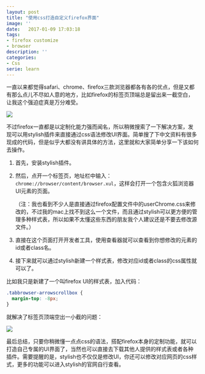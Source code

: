 ```yaml
---
layout: post
title: "使用css打造自定义firefox界面"
image: ''
date:   2017-01-09 17:03:18
tags:
- firefox customize
- browser
description: ''
categories:
- Css
serie: learn
---
```


一直以来都觉得safari、chrome、firefox三款浏览器都各有各的优点，但是又都有那么点儿不尽如人意的地方，比如firefox的标签页顶端总是留出来一截空白，让我这个强迫症真是万分难受。

<img src="http://res.cloudinary.com/dxmlgmzb7/image/upload/v1483953337/blog/Screen_Shot_2017-01-09_at_17.09.37.png" />

不过firefox一直都是以定制化能力强而闻名，所以稍微搜索了一下解决方案，发现可以用stylish插件来直接通过css语法修改UI界面。简单搜了下中文资料有很多现成的代码，但是似乎大都没有讲具体的方法，这里就和大家简单分享一下该如何去操作。

1. 首先，安装stylish插件。


2. 然后，点开一个标签页，地址栏中输入：`chrome://browser/content/browser.xul`，这样会打开一个包含火狐浏览器UI元素的页面。

   （注：我也看到不少人是直接通过firefox配置文件中的userChrome.css来修改的，不过我的mac上找不到这么一个文件，而且通过stylish可以更方便的管理多种样式表，所以如果不太懂这些东西的朋友我个人建议还是不要去修改源文件。）

3. 直接在这个页面打开开发者工具，使用查看器就可以查看到你想修改的元素的id或者class名。


4. 接下来就可以通过stylish新建一个样式表，修改对应id或者class的css属性就可以了。

比如我只是新建了一个叫firefox UI的样式表，加入代码：

```css
.tabbrowser-arrowscrollbox {
  margin-top: -8px;
}
```

就解决了标签页顶端空出一小截的问题：

<img src="http://res.cloudinary.com/dxmlgmzb7/image/upload/v1483953901/blog/Screen_Shot_2017-01-09_at_17.24.40.png" />

最后总结，只要你稍微懂一点点css的语法，搭配firefox本身的定制功能，就可以打造自己专属的UI界面了，当然也可以直接去下载其他人提供的样式表或者各种插件。需要提醒的是，stylish也不仅仅是修改UI，你还可以修改对应网页的css样式，更多的功能可以进入stylish的官网自行查看。